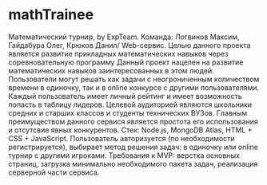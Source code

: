 # mathTrainee
Математический турнир,
by ExpTeam.
Команда: Логвинов Максим, Гайдабура Олег, Крюков Данил/
Web-сервис.
Целью данного проекта является развитие прикладных математических навыков через соревновательную программу
Данный проект нацелен на развитие математических навыков заинтересованных в этом людей. Пользователи могут решать как задачи с неогрониченным количеством времени в одиночку,
так и в online конкурсе с другими пользователями. Каждый пользователь имеет личный рейтинг и имеет возможность попасть в таблицу лидеров.
Целевой аудиторией являются школьники средних и старших классов и студенты технических ВУЗов.
Главным преимуществом данного сервися является простота его использования и отсутсвие явных конкурентов.
Стек: Node.js, MongoDB Atlas, HTML + CSS + JavaScript.
Пользователь авторизуется (по необходимости регистрируется), выбирает метод решения задач: в одиночку или online турнир с другими игроками.
Требования к MVP: верстка основных страниц, загрузка минимально необходимого пакета задач, реализация серверной части сервиса.
